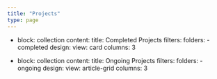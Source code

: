 ```yaml
---
title: "Projects"
type: page
---
```


- block: collection
  content:
    title: Completed Projects
    filters:
      folders:
        - completed
    design:
      view: card
      columns: 3

- block: collection
  content:
    title: Ongoing Projects
    filters:
      folders:
        - ongoing
    design:
      view: article-grid
      columns: 3
